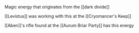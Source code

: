 Magic energy that originates from the [[dark divide]]

[[Levistus]] was working with this at the [[Cryomancer's Keep]]

[[Aben]]'s rifle found at the [[Aurum Briar Party]] has this energy

